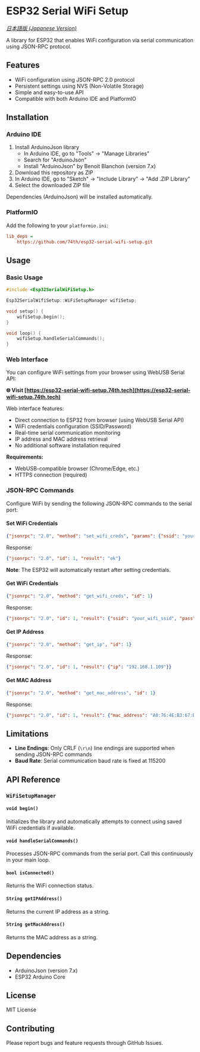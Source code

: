 # ESP32 Serial WiFi Setup

*[日本語版 (Japanese Version)](README_ja.md)*

A library for ESP32 that enables WiFi configuration via serial communication using JSON-RPC protocol.

## Features

- WiFi configuration using JSON-RPC 2.0 protocol
- Persistent settings using NVS (Non-Volatile Storage)
- Simple and easy-to-use API
- Compatible with both Arduino IDE and PlatformIO

## Installation

### Arduino IDE

1. Install ArduinoJson library
   - In Arduino IDE, go to "Tools" → "Manage Libraries"
   - Search for "ArduinoJson"
   - Install "ArduinoJson" by Benoit Blanchon (version 7.x)
2. Download this repository as ZIP
3. In Arduino IDE, go to "Sketch" → "Include Library" → "Add .ZIP Library"
4. Select the downloaded ZIP file

Dependencies (ArduinoJson) will be installed automatically.

### PlatformIO

Add the following to your `platformio.ini`:

```ini
lib_deps =
    https://github.com/74th/esp32-serial-wifi-setup.git
```

## Usage

### Basic Usage

```cpp
#include <Esp32SerialWiFiSetup.h>

Esp32SerialWifiSetup::WiFiSetupManager wifiSetup;

void setup() {
    wifiSetup.begin();
}

void loop() {
    wifiSetup.handleSerialCommands();
}
```

### Web Interface

You can configure WiFi settings from your browser using WebUSB Serial API:

**🌐 Visit [https://esp32-serial-wifi-setup.74th.tech](https://esp32-serial-wifi-setup.74th.tech)**

Web interface features:
- Direct connection to ESP32 from browser (using WebUSB Serial API)
- WiFi credentials configuration (SSID/Password)
- Real-time serial communication monitoring
- IP address and MAC address retrieval
- No additional software installation required

**Requirements:**
- WebUSB-compatible browser (Chrome/Edge, etc.)
- HTTPS connection (required)

### JSON-RPC Commands

Configure WiFi by sending the following JSON-RPC commands to the serial port:

#### Set WiFi Credentials

```json
{"jsonrpc": "2.0", "method": "set_wifi_creds", "params": {"ssid": "your_wifi_ssid", "pass": "your_password"}, "id": 1}
```

Response:

```json
{"jsonrpc": "2.0", "id": 1, "result": "ok"}
```

**Note**: The ESP32 will automatically restart after setting credentials.

#### Get WiFi Credentials

```json
{"jsonrpc": "2.0", "method": "get_wifi_creds", "id": 1}
```

Response:

```json
{"jsonrpc": "2.0", "id": 1, "result": {"ssid": "your_wifi_ssid", "pass": "your_password"}}
```

#### Get IP Address

```json
{"jsonrpc": "2.0", "method": "get_ip", "id": 1}
```

Response:

```json
{"jsonrpc": "2.0", "id": 1, "result": {"ip": "192.168.1.109"}}
```

#### Get MAC Address

```json
{"jsonrpc": "2.0", "method": "get_mac_address", "id": 1}
```

Response:

```json
{"jsonrpc": "2.0", "id": 1, "result": {"mac_address": "A0:76:4E:B3:67:DC"}}
```

## Limitations

- **Line Endings**: Only CRLF (`\r\n`) line endings are supported when sending JSON-RPC commands
- **Baud Rate**: Serial communication baud rate is fixed at 115200

## API Reference

### `WiFiSetupManager`

#### `void begin()`

Initializes the library and automatically attempts to connect using saved WiFi credentials if available.

#### `void handleSerialCommands()`

Processes JSON-RPC commands from the serial port. Call this continuously in your main loop.

#### `bool isConnected()`

Returns the WiFi connection status.

#### `String getIPAddress()`

Returns the current IP address as a string.

#### `String getMacAddress()`

Returns the MAC address as a string.

## Dependencies

- ArduinoJson (version 7.x)
- ESP32 Arduino Core

## License

MIT License

## Contributing

Please report bugs and feature requests through GitHub Issues.
